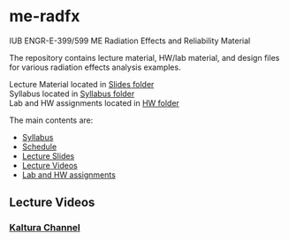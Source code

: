 # me-radfx
IUB ENGR-E-399/599 ME Radiation Effects and Reliability Material

The repository contains lecture material, HW/lab material, and design files for various radiation effects analysis examples.

Lecture Material located in [Slides folder](./Slides/)<br>
Syllabus located in [Syllabus folder](./Syllabus)<br>
Lab and HW assignments located in [HW folder](./HW/)<br>

The main contents are:
* [Syllabus](./Syllabus)
* [Schedule](./Schedule/schedule.md#schedule)
* [Lecture Slides](./Slides/)
* [Lecture Videos](#lecture-videos)
* [Lab and HW assignments](./HW/)

## Lecture Videos
### [Kaltura Channel]()